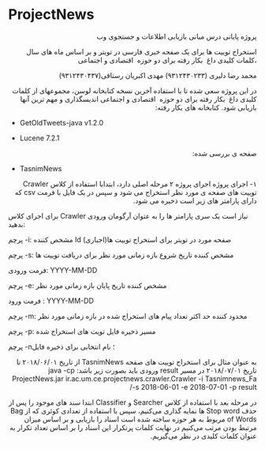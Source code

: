# ProjectNews

<p dir="rtl">
پروژه پایانی درس مبانی بازیابی اطلاعات و جستجوی وب 
</p>

<p dir="rtl">
استخراج توییت ها برای یک صفحه خبری فارسی در تویتر و بر اساس ماه های سال ،کلمات کلیدی داغ  بکار رفته برای دو حوزه  اقتصادی و اجتماعی
</p>

<p dir="rtl">
محمد رضا دلیری (٩٣١٢۴٣٠٢٣٣)
مهدی اکبریان رستاقی(۹۳۱۲۴۳۰۴۳۷)
</p>

<p dir="rtl">
در این پروژه سعی شده تا با استفاده آخرین نسخه کتابخانه لوسن، مجموعهای از کلمات کلیدی داغ  بکار رفته برای دو حوزه  اقتصادی و اجتماعی اندیسگذاری و مهم ترین آنها بازیابی شود. 
کتابخانه های بکار رفته:
</p>

* GetOldTweets-java v1.2.0

* Lucene 7.2.1

<p dir="rtl">
صفحه ی بررسی شده:
 </p>
 
* TasnimNews

<p dir="rtl">
۱- اجرای پروژه
اجرای پروژه ۲ مرحله اصلی دارد، ابتدابا استفاده از کلاس Crawler توییت های صفحه ی مورد نظر استخراج می شود و سپس در یک فایل با فرمت csv که دارای پارامتر های  زیر است ذخیره می شود.
</p>

<p dir="rtl">
 
برای اجرای کلاس Crawler نیاز است یک سری پارامتر ها را به عتوان آرگومان ورودی بدهید:

پرچم -i: مشخص کننده Id صفحه مورد در تویتر برای استخراج توییت ها(اجباری)

پرچم -s: مشخص کننده تاریخ شروع بازه زمانی مورد نظر برای دریافت توییت ها

فرمت ورودی: YYYY-MM-DD

پرچم -e: مشخص کننده تاریخ پایان بازه زمانی مورد نظر

فرمت ورود : YYYY-MM-DD

پرچم -m: محدود کننده حد اکثر تعداد پیام های استخراج شده در بازه زمانی مورد نظر

پرچم -p: مسیر ذخیره فایل تویت های استخراج شده

پرچم -n؛ نام انتخابی برای ذخیره فایل
</p>

<p dir="rtl">
به عنوان مثال برای استخراج توییت های صفحه TasnimNews از تاریخ ۲۰۱۸/۰۶/۰۱ تا تاریخ ۲۰۱۸/۰۷/۰۱  در مسیر result ورودی باید بصورت زیر باشد:
java -cp ProjectNews.jar ir.ac.um.ce.projectnews.crawler.Crawler -i Tasnimnews_Fa -s 2018-06-01 -e 2018-07-01 -p result/
</p>

<p dir="rtl">
در مرحله بعد با استفاده از کلاس Searcher و Classifier  ابتدا سند های موجود را  پس از حذف Stop word ها نمایه گذاری می‌کنیم، سپس با استفاده از تعدادی کوئری که از Bag of Words مربوط به هر حوزه ساخته شده است اسناد را بازیابی و بر اساس میزان مرتبط بودن مرتب می‌کنیم
در نهایت کلمات پرتکرار این اسناد را بر اساس تعداد تکرار به عنوان کلمات کلیدی در نظر می‌گیریم.
</p>

 
